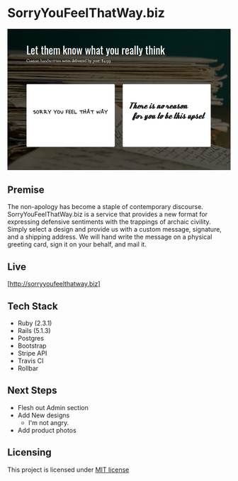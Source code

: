 # SorryYouFeelThatWay.biz

![screenshot](app/assets/images/sorry_screenshot.png)

## Premise

The non-apology has become a staple of contemporary discourse. SorryYouFeelThatWay.biz is a service that provides a new 
format for expressing defensive sentiments with the trappings of archaic civility. Simply select a design and provide us with a custom message, signature, and a shipping address. We will hand write the message on a physical greeting card, sign it on your behalf, and mail it. 

## Live

[http://sorryyoufeelthatway.biz]

## Tech Stack

* Ruby (2.3.1)
* Rails (5.1.3)
* Postgres
* Bootstrap
* Stripe API
* Travis CI
* Rollbar

## Next Steps

* Flesh out Admin section 
* Add New designs
  * I'm not angry.
* Add product photos

## Licensing

This project is licensed under [MIT license](./LICENSE)
